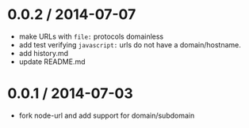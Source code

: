 
0.0.2 / 2014-07-07
==================

 * make URLs with `file:` protocols domainless
 * add test verifying `javascript:` urls do not have a domain/hostname.
 * add history.md
 * update README.md

0.0.1 / 2014-07-03
==================

 * fork node-url and add support for domain/subdomain
